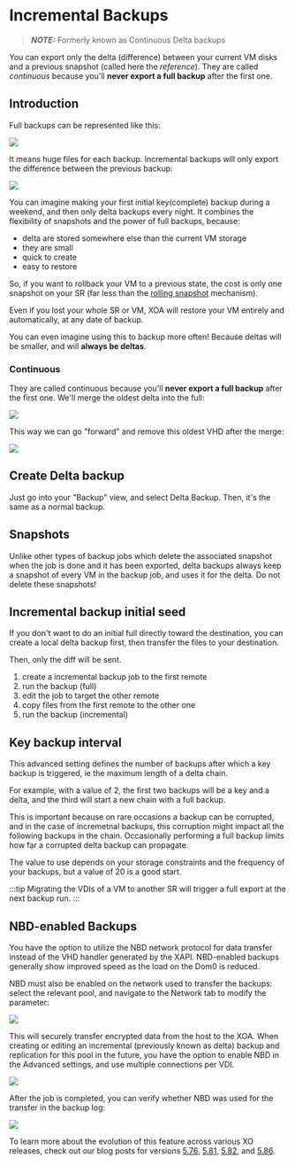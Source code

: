 # Incremental Backups

> **_NOTE:_** Formerly known as Continuous Delta backups

You can export only the delta (difference) between your current VM disks and a previous snapshot (called here the _reference_). They are called _continuous_ because you'll **never export a full backup** after the first one.

## Introduction

Full backups can be represented like this:

![](./assets/nodelta.png)

It means huge files for each backup. Incremental backups will only export the difference between the previous backup:

![](./assets/delta_final.png)

You can imagine making your first initial key(complete) backup during a weekend, and then only delta backups every night. It combines the flexibility of snapshots and the power of full backups, because:

- delta are stored somewhere else than the current VM storage
- they are small
- quick to create
- easy to restore

So, if you want to rollback your VM to a previous state, the cost is only one snapshot on your SR (far less than the [rolling snapshot](rolling_snapshots.md) mechanism).

Even if you lost your whole SR or VM, XOA will restore your VM entirely and automatically, at any date of backup.

You can even imagine using this to backup more often! Because deltas will be smaller, and will **always be deltas**.

### Continuous

They are called continuous because you'll **never export a full backup** after the first one. We'll merge the oldest delta into the full:

![](./assets/deltamerge1.png)

This way we can go "forward" and remove this oldest VHD after the merge:

![](./assets/deltamerge2.png)

## Create Delta backup

Just go into your "Backup" view, and select Delta Backup. Then, it's the same as a normal backup.

## Snapshots

Unlike other types of backup jobs which delete the associated snapshot when the job is done and it has been exported, delta backups always keep a snapshot of every VM in the backup job, and uses it for the delta. Do not delete these snapshots!

## Incremental backup initial seed

If you don't want to do an initial full directly toward the destination, you can create a local delta backup first, then transfer the files to your destination.

Then, only the diff will be sent.

1. create a incremental backup job to the first remote
1. run the backup (full)
1. edit the job to target the other remote
1. copy files from the first remote to the other one
1. run the backup (incremental)

## Key backup interval

This advanced setting defines the number of backups after which a key backup is triggered, ie the maximum length of a delta chain.

For example, with a value of 2, the first two backups will be a key and a delta, and the third will start a new chain with a full backup.

This is important because on rare occasions a backup can be corrupted, and in the case of incremetnal backups, this corruption might impact all the following backups in the chain. Occasionally performing a full backup limits how far a corrupted delta backup can propagate.

The value to use depends on your storage constraints and the frequency of your backups, but a value of 20 is a good start.

:::tip
Migrating the VDIs of a VM to another SR will trigger a full export at the next backup run.
:::

## NBD-enabled Backups

You have the option to utilize the NBD network protocol for data transfer instead of the VHD handler generated by the XAPI. NBD-enabled backups generally show improved speed as the load on the Dom0 is reduced.

NBD must also be enabled on the network used to transfer the backups: select the relevant pool, and navigate to the Network tab to modify the parameter:

![](./assets/nbd-connection.png)

This will securely transfer encrypted data from the host to the XOA.
When creating or editing an incremental (previously known as delta) backup and replication for this pool in the future, you have the option to enable NBD in the Advanced settings, and use multiple connections per VDI.

![](./assets/nbd-backup-settings.png)

After the job is completed, you can verify whether NBD was used for the transfer in the backup log:

![](./assets/nbd-backup-log.png)

To learn more about the evolution of this feature across various XO releases, check out our blog posts for versions [5.76](https://xen-orchestra.com/blog/xen-orchestra-5-76/), [5.81](https://xen-orchestra.com/blog/xen-orchestra-5-81/), [5.82](https://xen-orchestra.com/blog/xen-orchestra-5-82/), and [5.86](https://xen-orchestra.com/blog/xen-orchestra-5-86/).
